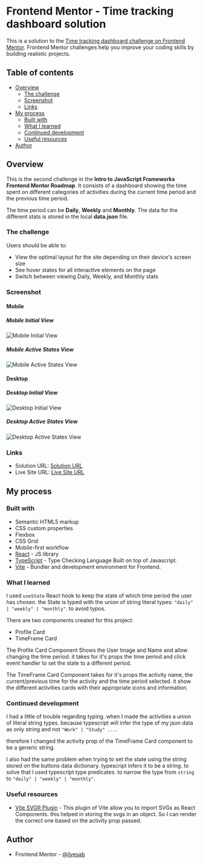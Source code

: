 # Frontend Mentor - Time tracking dashboard solution

This is a solution to the [Time tracking dashboard challenge on Frontend Mentor](https://www.frontendmentor.io/challenges/time-tracking-dashboard-UIQ7167Jw). Frontend Mentor challenges help you improve your coding skills by building realistic projects.

## Table of contents

- [Overview](#overview)
  - [The challenge](#the-challenge)
  - [Screenshot](#screenshot)
  - [Links](#links)
- [My process](#my-process)
  - [Built with](#built-with)
  - [What I learned](#what-i-learned)
  - [Continued development](#continued-development)
  - [Useful resources](#useful-resources)
- [Author](#author)

## Overview

This is the second challenge in the **Intro to JavaScript Frameworks Frontend Mentor Roadmap**. It consists of a dashboard showing the time spent on different categories of activities during the current time period and the previous time period.

The time period can be **Daily**, **Weekly** and **Monthly**. The data for the different stats is stored in the local **data.json** file.

### The challenge

Users should be able to:

- View the optimal layout for the site depending on their device's screen size
- See hover states for all interactive elements on the page
- Switch between viewing Daily, Weekly, and Monthly stats

### Screenshot

#### Mobile

##### Mobile Initial View

![Mobile Initial View](./screenshots/screenshot_mobile.png)

##### Mobile Active States View

![Mobile Active States View](./screenshots/screenshot_mobile_active_states.png)

#### Desktop

##### Desktop Initial View

![Desktop Initial View](./screenshots/screenshot_desktop.png)

##### Desktop Active States View

![Desktop Active States View](./screenshots/screenshot_desktop_active_states.png)

### Links

- Solution URL: [Solution URL](https://www.frontendmentor.io/solutions/time-tacking-dashboard-BZp84MjexA)
- Live Site URL: [Live Site URL](https://frontendmentor-ilyesab.github.io/time-tracking-dashboard/)

## My process

### Built with

- Semantic HTML5 markup
- CSS custom properties
- Flexbox
- CSS Grid
- Mobile-first workflow
- [React](https://reactjs.org/) - JS library
- [TypeScript](https://www.typescriptlang.org/) - Type Checking Language Built on top of Javascript.
- [Vite](https://vitejs.dev/) - Bundler and development environment for Frontend.

### What I learned

I used `useState` React hook to keep the state of which time period the user has chosen. the State is typed with the union of string literal types: `"daily" | "weekly" | "monthly"`. to avoid typos.

There are two components created for this project:

- Profile Card
- TimeFrame Card

The Profile Card Component Shows the User Image and Name and allow changing the time period. it takes for it's props the time period and click event handler to set the state to a different period.

The TimeFrame Card Component takes for it's props the activity name, the current/previous time for the activity and the time period selected. it show the different activities cards with their appropriate icons and information.

### Continued development

I had a little of trouble regarding typing. when I made the activities a union of literal string types. because typescript will infer the type of my json data as only string and not `"Work" | "Study" ...`.

therefore I changed the activity prop of the TimeFrame Card component to be a generic string.

I also had the same problem when trying to set the state using the string stored on the buttons data dictionary. typescript infers it to be a string. to solve that I used typescript type predicates. to narrow the type from `string` to `"daily" | "weekly" | "monthly"`.

### Useful resources

- [Vite SVGR Plugin](https://www.npmjs.com/package/vite-plugin-svgr) - This plugin of Vite allow you to import SVGs as React Components. this helped in storing the svgs in an object. So I can render the correct one based on the activity prop passed.

## Author

- Frontend Mentor - [@ilyesab](https://www.frontendmentor.io/profile/ilyesab)
